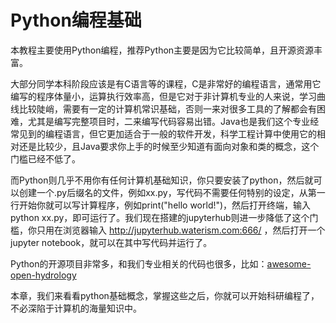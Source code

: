 # Python编程基础

本教程主要使用Python编程，推荐Python主要是因为它比较简单，且开源资源丰富。

大部分同学本科阶段应该是有C语言等的课程，C是非常好的编程语言，通常用它编写的程序体量小，运算执行效率高，但是它对于非计算机专业的人来说，学习曲线比较陡峭，需要有一定的计算机常识基础，否则一来对很多工具的了解都会有困难，尤其是编写完整项目时，二来编写代码容易出错。Java也是我们这个专业经常见到的编程语言，但它更加适合于一般的软件开发，科学工程计算中使用它的相对还是比较少，且Java要求你上手的时候至少知道有面向对象和类的概念，这个门槛已经不低了。

而Python则几乎不用你有任何计算机基础知识，你只要安装了python，然后就可以创建一个.py后缀名的文件，例如xx.py，写代码不需要任何特别的设定，从第一行开始你就可以写计算程序，例如print("hello world!")，然后打开终端，输入 python xx.py，即可运行了。我们现在搭建的jupyterhub则进一步降低了这个门槛，你只用在浏览器输入 http://jupyterhub.waterism.com:666/ ，然后打开一个jupyter notebook，就可以在其中写代码并运行了。

Python的开源项目非常多，和我们专业相关的代码也很多，比如：[awesome-open-hydrology](https://github.com/iHeadWater/awesome-open-hydrology)

本章，我们来看看python基础概念，掌握这些之后，你就可以开始科研编程了，不必深陷于计算机的海量知识中。
